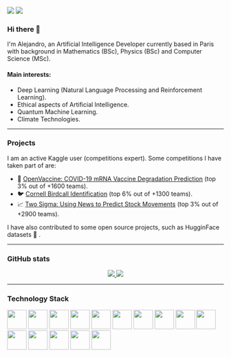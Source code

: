 [![](https://img.shields.io/badge/linkedin-%230077B5.svg?&style=for-the-badge&logo=linkedin&logoColor=white)](https://www.https://www.linkedin.com/in/alejandro-castro-ros/)
[![](https://img.shields.io/badge/Kaggle-00599C?style=for-the-badge&logo=kaggle&logoColor=white)](https://www.kaggle.com/alexine)

### Hi there 👋

I'm Alejandro, an Artificial Intelligence Developer currently based in Paris with background in Mathematics (BSc), Physics (BSc) and Computer Science (MSc).

#### Main interests:
- Deep Learning (Natural Language Processing and Reinforcement Learning).
- Ethical aspects of Artificial Intelligence.
- Quantum Machine Learning.
- Climate Technologies.

---
### Projects

I am an active Kaggle user (competitions expert). Some competitions I have taken part of are:

- 💉  [OpenVaccine: COVID-19 mRNA Vaccine Degradation Prediction](https://www.kaggle.com/c/stanford-covid-vaccine) (top 3% out of +1600 teams).
- 🐦  [Cornell Birdcall Identification](https://www.kaggle.com/c/birdsong-recognition) (top 6% out of +1300 teams).
- 📈  [Two Sigma: Using News to Predict Stock Movements](https://www.kaggle.com/c/two-sigma-financial-news) (top 3% out of +2900 teams).

I have also contributed to some open source projects, such as HugginFace datasets 🤗 .

---
### GitHub stats

<div style="text-align:center">
<a href="">
  <img src="https://github-readme-stats.vercel.app/api?username=alejandrocros&count_private=true&show_icons=false&theme=vue&include_all_commits=true&show_icons=true&hide=issues" />
</a>
<a href="">
  <img src="https://github-readme-stats.vercel.app/api/top-langs/?username=alejandrocros&theme=vue&layout=compact&hide=jupyter%20notebook" />
</a>
</div>

---

### Technology Stack

<img height="45" src="https://cdn.svgporn.com/logos/python.svg"> <img height="45" src="https://cdn.svgporn.com/logos/tensorflow.svg"> <img height="45" src="https://cdn.svgporn.com/logos/pytorch.svg"> <img height="45" src="https://cdn.svgporn.com/logos/javascript.svg"> <img height="45" src="https://cdn.svgporn.com/logos/typescript-icon.svg"> <img height="45" src="https://cdn.svgporn.com/logos/postgresql.svg"> <img height="45" src="https://cdn.svgporn.com/logos/mongodb.svg"> <img height="45" src="https://cdn.svgporn.com/logos/neo4j.svg"> <img height="45" src="https://cdn.svgporn.com/logos/docker.svg"> <img height="45" src="https://cdn.svgporn.com/logos/jenkins.svg"> <img height="45" src="https://cdn.svgporn.com/logos/bash.svg"> <img height="45" src="https://cdn.svgporn.com/logos/github-icon.svg"> <img height="45" src="https://cdn.svgporn.com/logos/git.svg"> <img height="45" src="https://cdn.svgporn.com/logos/linux-tux.svg"> <img height="45" src="https://cdn.svgporn.com/logos/google-cloud.svg">

<!--
![VISIT COUNT](https://visitor-badge.laobi.icu/badge?page_id=alejandrocros.alejandrocros)
-->
